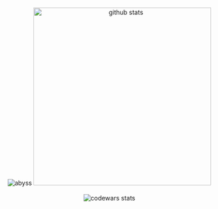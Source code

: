 
<p align="center">
<br>
<img src="https://cdn.discordapp.com/attachments/438842295333289984/1036026525985816656/abyss.gif" alt="abyss">
<img src="https://github-readme-streak-stats.herokuapp.com?user=symphony&theme=dark&hide_border=true&top_languages=true" alt="github stats" width = 400>
<br>
<br>
<img src="https://github.r2v.ch/codewars?user=code-symphony&stroke=%235cdbbf" alt="codewars stats">
</p>
